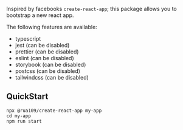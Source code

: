 Inspired by facebooks `create-react-app`; this package allows you to bootstrap a new react app.

The following features are available:

- typescript
- jest (can be disabled)
- prettier (can be disabled)
- eslint (can be disabled)
- storybook (can be disabled)
- postcss (can be disabled)
- tailwindcss (can be disabled)

## QuickStart

```
npx @rua109/create-react-app my-app
cd my-app
npm run start
```
